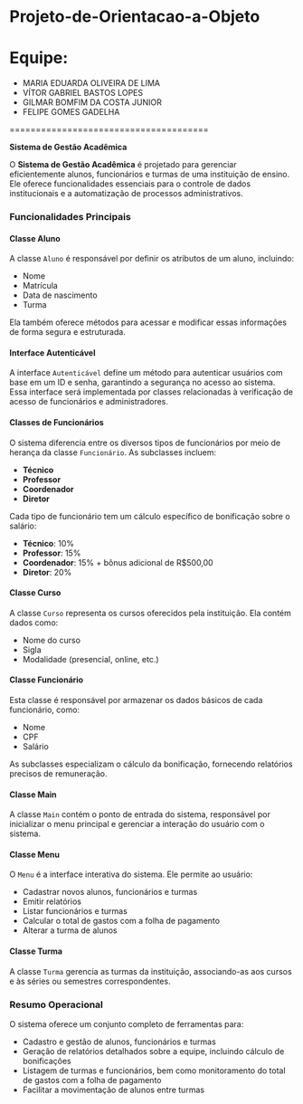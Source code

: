 # Projeto-de-Orientacao-a-Objeto

# Equipe: 

* MARIA EDUARDA OLIVEIRA DE LIMA
* VÍTOR GABRIEL BASTOS LOPES
* GILMAR BOMFIM DA COSTA JUNIOR
* FELIPE GOMES GADELHA
  
======================================

**Sistema de Gestão Acadêmica**

O **Sistema de Gestão Acadêmica** é projetado para gerenciar eficientemente alunos, funcionários e turmas de uma instituição de ensino. Ele oferece funcionalidades essenciais para o controle de dados institucionais e a automatização de processos administrativos.

### Funcionalidades Principais

#### **Classe Aluno**
A classe `Aluno` é responsável por definir os atributos de um aluno, incluindo:
- Nome
- Matrícula
- Data de nascimento
- Turma

Ela também oferece métodos para acessar e modificar essas informações de forma segura e estruturada.

#### **Interface Autenticável**
A interface `Autenticável` define um método para autenticar usuários com base em um ID e senha, garantindo a segurança no acesso ao sistema. Essa interface será implementada por classes relacionadas à verificação de acesso de funcionários e administradores.

#### **Classes de Funcionários**
O sistema diferencia entre os diversos tipos de funcionários por meio de herança da classe `Funcionário`. As subclasses incluem:
- **Técnico**
- **Professor**
- **Coordenador**
- **Diretor**

Cada tipo de funcionário tem um cálculo específico de bonificação sobre o salário:
- **Técnico**: 10%
- **Professor**: 15%
- **Coordenador**: 15% + bônus adicional de R$500,00
- **Diretor**: 20%

#### **Classe Curso**
A classe `Curso` representa os cursos oferecidos pela instituição. Ela contém dados como:
- Nome do curso
- Sigla
- Modalidade (presencial, online, etc.)

#### **Classe Funcionário**
Esta classe é responsável por armazenar os dados básicos de cada funcionário, como:
- Nome
- CPF
- Salário

As subclasses especializam o cálculo da bonificação, fornecendo relatórios precisos de remuneração.

#### **Classe Main**
A classe `Main` contém o ponto de entrada do sistema, responsável por inicializar o menu principal e gerenciar a interação do usuário com o sistema.

#### **Classe Menu**
O `Menu` é a interface interativa do sistema. Ele permite ao usuário:
- Cadastrar novos alunos, funcionários e turmas
- Emitir relatórios
- Listar funcionários e turmas
- Calcular o total de gastos com a folha de pagamento
- Alterar a turma de alunos

#### **Classe Turma**
A classe `Turma` gerencia as turmas da instituição, associando-as aos cursos e às séries ou semestres correspondentes.

### Resumo Operacional
O sistema oferece um conjunto completo de ferramentas para:
- Cadastro e gestão de alunos, funcionários e turmas
- Geração de relatórios detalhados sobre a equipe, incluindo cálculo de bonificações
- Listagem de turmas e funcionários, bem como monitoramento do total de gastos com a folha de pagamento
- Facilitar a movimentação de alunos entre turmas

